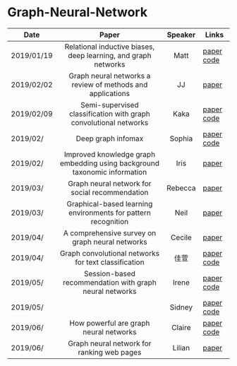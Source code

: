 # Graph-Neural-Network

| Date       |                                   Paper                                   | Speaker | Links                                                                                                                                                                                                                   |
| ---------- | :-----------------------------------------------------------------------: | :-----: | ----------------------------------------------------------------------------------------------------------------------------------------------------------------------------------------------------------------------- |
| 2019/01/19 |      Relational inductive biases, deep learning, and graph networks       |  Matt   | [paper](https://arxiv.org/abs/1806.01261 "paper") [code](https://github.com/deepmind/graph_nets "code")                                                                                                                 |
| 2019/02/02 |        Graph neural networks a review of methods and applications         |   JJ    | [paper](https://arxiv.org/abs/1812.08434 "paper")                                                                                                                                                                       |
| 2019/02/09 |     Semi-supervised classification with graph convolutional networks      |  Kaka   | [paper](https://arxiv.org/abs/1609.02907 "paper") [code](https://github.com/tkipf/gcn "code")                                                                                                                           |
| 2019/02/   |                            Deep graph infomax                             | Sophia  | [paper](https://arxiv.org/abs/1809.10341 "paper") [code](https://github.com/PetarV-/DGI "code")                                                                                                                         |
| 2019/02/   | Improved knowledge graph embedding using background taxonomic information |  Iris   | [paper](https://arxiv.org/abs/1812.03235 "paper")                                                                                                                                                                       |
| 2019/03/   |              Graph neural network for social recommendation               | Rebecca | [paper](https://arxiv.org/abs/1902.07243 "paper")                                                                                                                                                                       |
| 2019/03/   |       Graphical-based learning environments for pattern recognition       |  Neil   | [paper](https://link.springer.com/chapter/10.1007/978-3-540-27868-9_4 "paper")                                                                                                                                          |
| 2019/04/   |              A comprehensive survey on graph neural networks              | Cecile  | [paper](https://arxiv.org/abs/1901.00596 "paper")                                                                                                                                                                       |
| 2019/04/   |           Graph convolutional networks for text classification            |  佳萱   | [paper](https://arxiv.org/abs/1809.05679 "paper") [code](https://github.com/yao8839836/text_gcn "code")                                                                                                                 |
| 2019/05/   |          Session-based recommendation with graph neural networks          |  Irene  | [paper](https://arxiv.org/abs/1811.00855 "paper") [code](https://github.com/CRIPAC-DIG/SR-GNN "code")                                                                                                                   |
| 2019/05/   |                                                                           | Sidney  | [paper]("paper") [code]("code")                                                                                                                                                                                         |
| 2019/06/   |                  How powerful are graph neural networks                   | Claire  | [paper](https://arxiv.org/abs/1810.00826 "paper") [code](https://github.com/weihua916/powerful-gnns "code")                                                                                                             |
| 2019/06/   |                Graph neural network for ranking web pages                 | Lilian  | [paper](https://www.researchgate.net/profile/Franco_Scarselli/publication/221158677_Graph_Neural_Networks_for_Ranking_Web_Pages/links/0c9605188cd5090ede000000/Graph-Neural-Networks-for-Ranking-Web-Pages.pdf "paper") |
